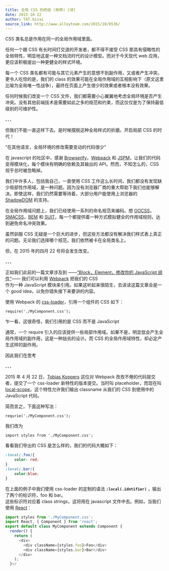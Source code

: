 ```yaml
---
title: 全局 CSS 的终结 (狗带) [译]
date: 2015-10-22
author: TAT.bizai
source_link: http://www.alloyteam.com/2015/10/8536/
---
```


<!-- {% raw %} - for jekyll -->

CSS 类名总是作用在同一的全局作用域里面。

任何一个跟 CSS 有长时间打交道的开发者，都不得不接受 CSS 那具有侵略性的全局特性，明显地这是一种文档流时代的设计模型。而对于今天现代 web 应用，更应该积极提出一种更健全的样式环境。

每一个 CSS 类名都有可能与其它元素产生的意想不到副作用，又或者产生冲突。更令人吃惊的是，我们的 class 的效果可能在全局作用域的互相影响下（原文这里比喻为全局唯一性战争），最终在页面上产生很少的效果或者根本没有效果。

任何时候我们改变一个 CSS 文件，我们都需要小心翼翼地考虑全局环境是否产生冲突。没有其他前端技术是需要如此之多的规范和约束，而这仅仅是为了保持最低级别的可维护性。

、、、

但我们不能一直这样下去。是时候摆脱这种全局样式的折磨。开启局部 CSS 的时代！

“在其他语言，全局环境的修改需要变动的代码很少”

在 javascript 的社区中，感谢 [Browserify](http://browserify.org/)，[Webpack](http://webpack.github.io/) 和 [JSPM](http://jspm.io/)，让我们的代码变得模块化，每个模块有明确的依赖及其输出的 API。然而，不知怎么的，CSS 视乎总时被忽略掉。

我们中许多人，包括我自己，一直使用 CSS 工作这么长时间，我们都没有发现缺少局部性作用域，是一种问题。因为没有浏览器厂商的重大帮助下我们也能够解决。即使这样，我们仍然需要等待着，大部分用户能使用上浏览器的 [ShadowDOM](https://developer.mozilla.org/en-US/docs/Web/Web_Components/Shadow_DOM) 的支持。

在全局作用域问题上，我们已经使用一系列的命名规范来编码。想 [OOCSS](http://oocss.org/)， [SMACSS](https://smacss.com/)，[BEM](https://en.bem.info/) 和 [SUIT](https://suitcss.github.io/)，每一个都提供着一种方式模拟健全的作用域规则，达到避免命名冲突效果。

虽然驯服 CSS 无疑是一个巨大的进步，但这些方法都没有解决我们样式表上真正的问题。无论我们选择哪个规范，我们依然被卡在全局类名上。

但，在 2015 年的四月 22 号将会发生改变。

、、、

正如我们此前的一篇文章涉及到 ——[“Block，Element，修改你的 JavaScript 组件”](https://medium.com/seek-ui-engineering/block-element-modifying-your-javascript-components-d7f99fcab52b#.c3ozm9s90)—— 我们可以利用 [Webpack](http://webpack.github.io/) 把我们的 CSS  
作为一种 JavaScript 模块来引用。如果这听起来很陌生，去读读这篇文章会是一个 good idea，以免你错失接下来要讲的内容。

使用 Webpack 的 [css-loader](https://github.com/webpack/css-loader)，引用一个组件的 CSS 如下：

    require('./MyComponent.css');

乍一看，这很奇怪，我们引用的是 CSS 而不是 JavaScript

通常，一个 require 引入的应该提供一些局部作用域。如果不是，明显低会产生全局作用域的副作用，这是一种拙劣的设计。而 CSS 的全局作用域特性，却必定产生这样的副作用。

因此我们在思考

、、、

2015 年 4 月 22 日，[Tobias Koppers](https://github.com/sokra) 这位对 Webpack 孜孜不倦的代码提交者，提交了一个 css-loader 新特性的版本提交。当时叫 placeholder，而现在叫 [local-scope](https://github.com/webpack/css-loader#local-scope)。这个特性允许我们输出 classname 从我们的 CSS 到使用中的 JavaScript 代码。

简而言之，下面这种写法：

    requrie('./MyComponent.css');

我们改为

    import styles from './MyComponent.css';

看看我们导出的 CSS 是怎么样的，我们的代码大概如下：

```css
:local(.foo){
    color: red;
}
:local(.bar){
    color:blue;
}
```

在上面的例子中我们使用 css-loader 的定制的语法 **`:local(.idntifier)`** ，输出了两个的标识符，foo 和 bar。  
这些标识符对应着 class strings，这将用在 javascript 文件中去。例如，当我们使用 [React](http://facebook.github.io/react/)：

```javascript
import styles from './MyComponent.css';
import React, { Component } from 'react';
export default class MyComponent extends Component {
  render() {
    return (
      <div>
        <div className={styles.foo}>Foo</div>
        <div className={styles.bar}>Bar</div>
      </div>
    );
  }</
```


<!-- {% endraw %} - for jekyll -->